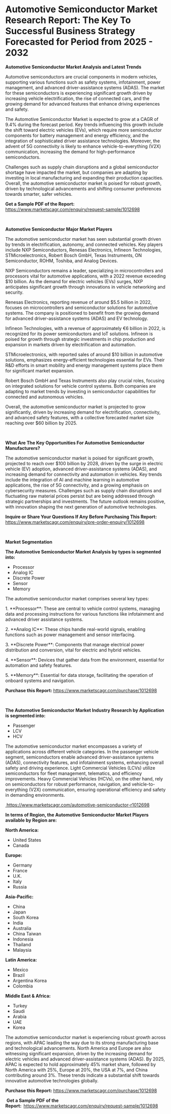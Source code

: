 <p><h1>Automotive Semiconductor Market Research Report: The Key To Successful Business Strategy Forecasted for Period from 2025 - 2032</h1></p><p><strong>Automotive Semiconductor Market Analysis and Latest Trends</strong></p>
<p><p>Automotive semiconductors are crucial components in modern vehicles, supporting various functions such as safety systems, infotainment, power management, and advanced driver-assistance systems (ADAS). The market for these semiconductors is experiencing significant growth driven by increasing vehicle electrification, the rise of connected cars, and the growing demand for advanced features that enhance driving experiences and safety.</p><p>The Automotive Semiconductor Market is expected to grow at a CAGR of 9.4% during the forecast period. Key trends influencing this growth include the shift toward electric vehicles (EVs), which require more semiconductor components for battery management and energy efficiency, and the integration of sophisticated driver assistance technologies. Moreover, the advent of 5G connectivity is likely to enhance vehicle-to-everything (V2X) communication, increasing the demand for high-performance semiconductors.</p><p>Challenges such as supply chain disruptions and a global semiconductor shortage have impacted the market, but companies are adapting by investing in local manufacturing and expanding their production capacities. Overall, the automotive semiconductor market is poised for robust growth, driven by technological advancements and shifting consumer preferences towards smarter, safer vehicles.</p></p>
<p><strong>Get a Sample PDF of the Report:&nbsp;</strong> <a href="https://www.marketscagr.com/enquiry/request-sample/1012698?utm_campaign=3287&utm_medium=2&utm_source=Github&utm_content=ia&utm_term=16042025&utm_id=automotive-semiconductor">https://www.marketscagr.com/enquiry/request-sample/1012698</a></p>
<p>&nbsp;</p>
<p><strong>Automotive Semiconductor Major Market Players</strong></p>
<p><p>The automotive semiconductor market has seen substantial growth driven by trends in electrification, autonomy, and connected vehicles. Key players include NXP Semiconductors, Renesas Electronics, Infineon Technologies, STMicroelectronics, Robert Bosch GmbH, Texas Instruments, ON Semiconductor, ROHM, Toshiba, and Analog Devices.</p><p>NXP Semiconductors remains a leader, specializing in microcontrollers and processors vital for automotive applications, with a 2022 revenue exceeding $10 billion. As the demand for electric vehicles (EVs) surges, NXP anticipates significant growth through innovations in vehicle networking and security.</p><p>Renesas Electronics, reporting revenue of around $5.5 billion in 2022, focuses on microcontrollers and semiconductor solutions for automotive systems. The company is positioned to benefit from the growing demand for advanced driver-assistance systems (ADAS) and EV technology.</p><p>Infineon Technologies, with a revenue of approximately €6 billion in 2022, is recognized for its power semiconductors and IoT solutions. Infineon is poised for growth through strategic investments in chip production and expansion in markets driven by electrification and automation.</p><p>STMicroelectronics, with reported sales of around $10 billion in automotive solutions, emphasizes energy-efficient technologies essential for EVs. Their R&D efforts in smart mobility and energy management systems place them for significant market expansion.</p><p>Robert Bosch GmbH and Texas Instruments also play crucial roles, focusing on integrated solutions for vehicle control systems. Both companies are adapting to market trends by investing in semiconductor capabilities for connected and autonomous vehicles.</p><p>Overall, the automotive semiconductor market is projected to grow significantly, driven by increasing demand for electrification, connectivity, and advanced safety features, with a collective forecasted market size reaching over $60 billion by 2025.</p></p>
<p>&nbsp;</p>
<p><strong>What Are The Key Opportunities For Automotive Semiconductor Manufacturers?</strong></p>
<p><p>The automotive semiconductor market is poised for significant growth, projected to reach over $100 billion by 2028, driven by the surge in electric vehicle (EV) adoption, advanced driver-assistance systems (ADAS), and increasing demand for connectivity and automation in vehicles. Key trends include the integration of AI and machine learning in automotive applications, the rise of 5G connectivity, and a growing emphasis on cybersecurity measures. Challenges such as supply chain disruptions and fluctuating raw material prices persist but are being addressed through strategic partnerships and investments. The future outlook remains positive, with innovation shaping the next generation of automotive technologies.</p></p>
<p><strong>Inquire or Share Your Questions If Any Before Purchasing This Report:</strong> <a href="https://www.marketscagr.com/enquiry/pre-order-enquiry/1012698?utm_campaign=3287&utm_medium=2&utm_source=Github&utm_content=ia&utm_term=16042025&utm_id=automotive-semiconductor">https://www.marketscagr.com/enquiry/pre-order-enquiry/1012698</a></p>
<p>&nbsp;</p>
<p><strong>Market Segmentation</strong></p>
<p><strong>The Automotive Semiconductor Market Analysis by types is segmented into:</strong></p>
<p><ul><li>Processor</li><li>Analog IC</li><li>Discrete Power</li><li>Sensor</li><li>Memory</li></ul></p>
<p><p>The automotive semiconductor market comprises several key types: </p><p>1. **Processor**: These are central to vehicle control systems, managing data and processing instructions for various functions like infotainment and advanced driver assistance systems.</p><p>2. **Analog IC**: These chips handle real-world signals, enabling functions such as power management and sensor interfacing.</p><p>3. **Discrete Power**: Components that manage electrical power distribution and conversion, vital for electric and hybrid vehicles.</p><p>4. **Sensor**: Devices that gather data from the environment, essential for automation and safety features.</p><p>5. **Memory**: Essential for data storage, facilitating the operation of onboard systems and navigation.</p></p>
<p><strong>Purchase this Report:&nbsp;</strong><a href="https://www.marketscagr.com/purchase/1012698?utm_campaign=3287&utm_medium=2&utm_source=Github&utm_content=ia&utm_term=16042025&utm_id=automotive-semiconductor">https://www.marketscagr.com/purchase/1012698</a></p>
<p>&nbsp;</p>
<p><strong>The Automotive Semiconductor Market Industry Research by Application is segmented into:</strong></p>
<p><ul><li>Passenger</li><li>LCV</li><li>HCV</li></ul></p>
<p><p>The automotive semiconductor market encompasses a variety of applications across different vehicle categories. In the passenger vehicle segment, semiconductors enable advanced driver-assistance systems (ADAS), connectivity features, and infotainment systems, enhancing overall safety and driving experience. Light Commercial Vehicles (LCVs) utilize semiconductors for fleet management, telematics, and efficiency improvements. Heavy Commercial Vehicles (HCVs), on the other hand, rely on semiconductors for robust performance, navigation, and vehicle-to-everything (V2X) communication, ensuring operational efficiency and safety in demanding environments.</p></p>
<p><a href="https://www.marketscagr.com/automotive-semiconductor-r1012698?utm_campaign=3287&utm_medium=2&utm_source=Github&utm_content=ia&utm_term=16042025&utm_id=automotive-semiconductor">&nbsp;https://www.marketscagr.com/automotive-semiconductor-r1012698</a></p>
<p><strong>In terms of Region, the Automotive Semiconductor Market Players available by Region are:</strong></p>
<p>
    <p> <strong> North America: </strong>
        <ul>
            <li>United States</li>
            <li>Canada</li>
        </ul>
        </p> 
    <p> <strong> Europe: </strong>
        <ul>
            <li>Germany</li>
            <li>France</li>
            <li>U.K.</li>
            <li>Italy</li>
            <li>Russia</li>
        </ul>
        </p> 
    <p> <strong> Asia-Pacific: </strong>
        <ul>
            <li>China</li>
            <li>Japan</li>
            <li>South Korea</li>
            <li>India</li>
            <li>Australia</li>
            <li>China Taiwan</li>
            <li>Indonesia</li>
            <li>Thailand</li>
            <li>Malaysia</li>
        </ul>
        </p> 
    <p> <strong> Latin America: </strong>
        <ul>
            <li>Mexico</li>
            <li>Brazil</li>
            <li>Argentina Korea</li>
            <li>Colombia</li>
        </ul>
        </p> 
    <p> <strong> Middle East & Africa: </strong>
        <ul>
            <li>Turkey</li>
            <li>Saudi</li>
            <li>Arabia</li>
            <li>UAE</li>
            <li>Korea</li>
        </ul>
    </p>
    </p>
<p><p>The automotive semiconductor market is experiencing robust growth across regions, with APAC leading the way due to its strong manufacturing base and technological advancements. North America and Europe are also witnessing significant expansion, driven by the increasing demand for electric vehicles and advanced driver-assistance systems (ADAS). By 2025, APAC is expected to hold approximately 45% market share, followed by North America with 25%, Europe at 20%, the USA at 7%, and China contributing around 3%. These trends indicate a substantial shift towards innovative automotive technologies globally.</p></p>
<p><strong>Purchase this Report: </strong><a href="https://www.marketscagr.com/purchase/1012698?utm_campaign=3287&utm_medium=2&utm_source=Github&utm_content=ia&utm_term=16042025&utm_id=automotive-semiconductor">https://www.marketscagr.com/purchase/1012698</a></p>
<p>&nbsp;<strong>Get a Sample PDF of the Report:&nbsp;&nbsp;</strong><a href="https://www.marketscagr.com/enquiry/request-sample/1012698?utm_campaign=3287&utm_medium=2&utm_source=Github&utm_content=ia&utm_term=16042025&utm_id=automotive-semiconductor">https://www.marketscagr.com/enquiry/request-sample/1012698</a></p>
<p><strong></strong></p>
<p><p></p><p></p><p></p></p>